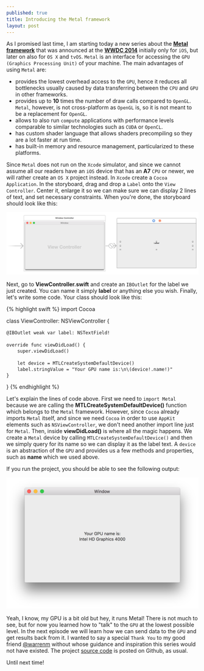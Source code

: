 ```yaml
---
published: true
title: Introducing the Metal framework
layout: post
---
```

As I promised last time, I am starting today a new series about the [__Metal framework__](https://developer.apple.com/metal/) that was announced at the [__WWDC 2014__](https://developer.apple.com/videos/play/wwdc2014-603/) initially only for `iOS`, but later on also for `OS X` and `tvOS`. `Metal` is an interface for accessing the `GPU (Graphics Processing Unit)` of your machine. The main advantages of using `Metal` are:

- provides the lowest overhead access to the `GPU`, hence it reduces all bottlenecks usually caused by data transferring between the `CPU` and `GPU` in other frameworks. 
- provides up to __10__ times the number of draw calls compared to `OpenGL`. `Metal`, however, is not cross-platform as `OpenGL` is, so it is not meant to be a replacement for `OpenGL`.
- allows to also run `compute` applications with performance levels comparable to similar technologies such as `CUDA` or `OpenCL`.
- has custom shader language that allows shaders precompiling so they are a lot faster at run time. 
- has built-in memory and resource management, particularized to these platforms.

Since `Metal` does not run on the `Xcode` simulator, and since we cannot assume all our readers have an `iOS` device that has an __A7__ `CPU` or newer, we will rather create an `OS X` project instead. In `Xcode` create a `Cocoa Application`. In the storyboard, drag and drop a `Label` onto the `View Controller`. Center it, enlarge it so we can make sure we can display 2 lines of text, and set necessary constraints. When you're done, the storyboard should look like this: 

![alt text](https://github.com/Swiftor/Metal/raw/master/images/chapter01_1.png "1")

Next, go to __ViewController.swift__ and create an `IBOutlet` for the label we just created. You can name it simply __label__ or anything else you wish. Finally, let's write some code. Your class should look like this:

{% highlight swift %} 
import Cocoa

class ViewController: NSViewController {

    @IBOutlet weak var label: NSTextField!
    
    override func viewDidLoad() {
        super.viewDidLoad()

        let device = MTLCreateSystemDefaultDevice()
        label.stringValue = "Your GPU name is:\n\(device!.name!)"
    }
}
{% endhighlight %}

Let's explain the lines of code above. First we need to `import Metal` because we are calling the __MTLCreateSystemDefaultDevice()__ function which belongs to the `Metal` framework. However, since `Cocoa` already imports `Metal` itself, and since we need `Cocoa` in order to use `AppKit` elements such as `NSViewController`, we don't need another import line just for `Metal`. Then, inside __viewDidLoad()__ is where all the magic happens. We create a `Metal` device by calling `MTLCreateSystemDefaultDevice()` and then we simply query for its name so we can display it as the label text. A `device` is an abstraction of the `GPU` and provides us a few methods and properties, such as __name__ which we used above.

If you run the project, you should be able to see the following output:

![alt text](https://github.com/Swiftor/Metal/raw/master/images/chapter01_2.png "2")

Yeah, I know, my GPU is a bit old but hey, it runs Metal! There is not much to see, but for now you learned how to "talk" to the `GPU` at the lowest possible level. In the next episode we will learn how we can send data to the `GPU` and get results back from it. I wanted to say a special `Thank You` to my good friend [@warrenm](https://twitter.com/warrenm) without whose guidance and inspiration this series would not have existed. The project [source code](https://github.com/Swiftor/Metal/tree/master/ch01) is posted on Github, as usual.

Until next time!